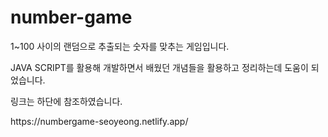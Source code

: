 # number-game 

1~100 사이의 랜덤으로 추출되는 숫자를 맞추는 게임입니다.
<p>JAVA SCRIPT를 활용해 개발하면서 배웠던 개념들을 활용하고 정리하는데 도움이 되었습니다.</p>

<p>링크는 하단에 참조하였습니다.</p>
<div>https://numbergame-seoyeong.netlify.app/</div>
